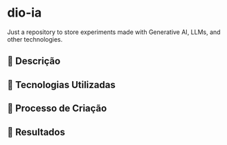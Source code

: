 # dio-ia
Just a repository to store experiments made with Generative AI, LLMs, and other technologies.

## 📒 Descrição


## 🤖 Tecnologias Utilizadas


## 🧐 Processo de Criação


## 🚀 Resultados

